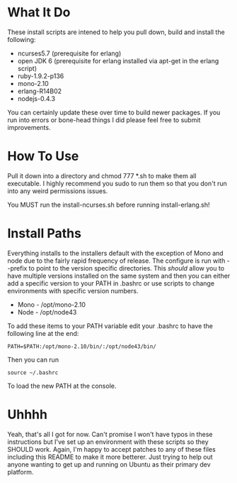 # What It Do

These install scripts are intened to help you pull down, build and install the following:
* ncurses5.7 (prerequisite for erlang)
* open JDK 6 (prerequisite for erlang installed via apt-get in the erlang script)
* ruby-1.9.2-p136
* mono-2.10
* erlang-R14B02
* nodejs-0.4.3

You can certainly update these over time to build newer packages. If you run into errors or bone-head things I did please feel free to submit improvements.

# How To Use

Pull it down into a directory and
	chmod 777 *.sh
to make them all executable. I highly recommend you sudo to run them so that you don't run into any weird permissions issues.

You MUST run the install-ncurses.sh before running install-erlang.sh!

# Install Paths

Everything installs to the installers default with the exception of Mono and node due to the fairly rapid frequency of release. The configure is run with --prefix to point to the version specific directories. This *should* allow you to have multiple versions installed on the same system and then you can either add a specific version to your PATH in .bashrc or use scripts to change environments with specific version numbers.

* Mono - /opt/mono-2.10
* Node - /opt/node43

To add these items to your PATH variable edit your .bashrc to have the following line at the end:

	PATH=$PATH:/opt/mono-2.10/bin/:/opt/node43/bin/

Then you can run
	
	source ~/.bashrc

To load the new PATH at the console.

# Uhhhh

Yeah, that's all I got for now. Can't promise I won't have typos in these instructions but I've set up an environment with these scripts so they SHOULD work. Again, I'm happy to accept patches to any of these files including this README to make it more betterer. Just trying to help out anyone wanting to get up and running on Ubuntu as their primary dev platform.

